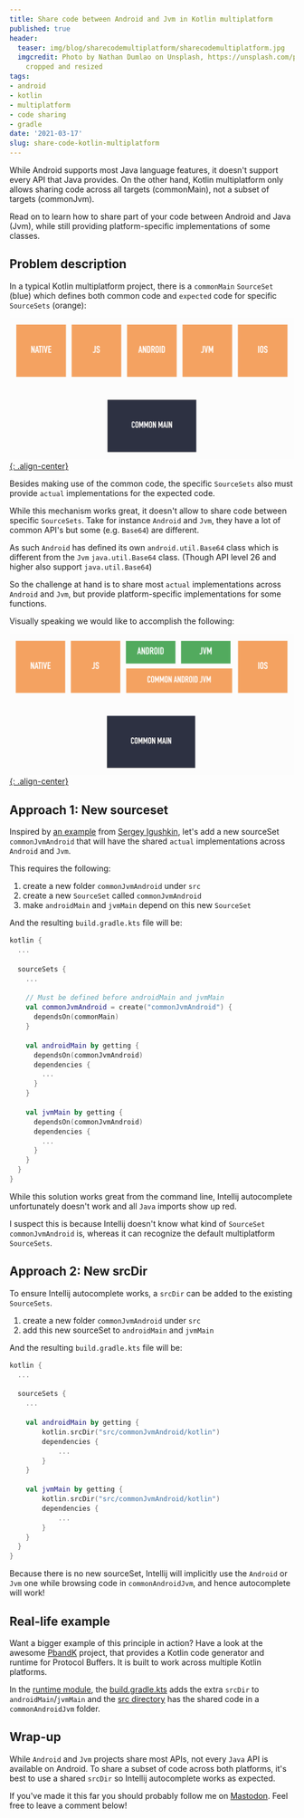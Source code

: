 ```yaml
---
title: Share code between Android and Jvm in Kotlin multiplatform
published: true
header:
  teaser: img/blog/sharecodemultiplatform/sharecodemultiplatform.jpg
  imgcredit: Photo by Nathan Dumlao on Unsplash, https://unsplash.com/photos/8V_ehc1Kva0,
    cropped and resized
tags:
- android
- kotlin
- multiplatform
- code sharing
- gradle
date: '2021-03-17'
slug: share-code-kotlin-multiplatform
---
```


While Android supports most Java language features, it doesn't support every API that Java provides. On the other hand, Kotlin multiplatform only allows sharing code across all targets (commonMain), not a subset of targets (commonJvm).

Read on to learn how to share part of your code between Android and Java (Jvm), while still providing platform-specific implementations of some classes.

## Problem description
In a typical Kotlin multiplatform project, there is a `commonMain` `SourceSet` (blue) which defines both common code and `expected` code for specific `SourceSets` (orange):

[![Kotlin multiplatform project overview](/img/blog/sharecodemultiplatform/multiplatform_project.png){: .align-center}](/img/blog/sharecodemultiplatform/multiplatform_project.png)

Besides making use of the common code, the specific `SourceSets` also must provide `actual` implementations for the expected code.

While this mechanism works great, it doesn't allow to share code between specific `SourceSets`. Take for instance `Android` and `Jvm`, they have a lot of common API's but some (e.g. `Base64`) are different.

As such `Android` has defined its own `android.util.Base64` class which is different from the `Jvm` `java.util.Base64` class. (Though API level 26 and higher also support `java.util.Base64`)

So the challenge at hand is to share most `actual` implementations across `Android` and `Jvm`, but provide platform-specific implementations for some functions.

Visually speaking we would like to accomplish the following:

[![Desired code sharing between Android and Jvm](/img/blog/sharecodemultiplatform/codeshare_androidjvm.png){: .align-center}](/img/blog/sharecodemultiplatform/codeshare_androidjvm.png)

## Approach 1: New sourceset
Inspired by [an example](https://github.com/h0tk3y/k-new-mpp-samples/blob/master/split-actuals/build.gradle) from [Sergey Igushkin](https://twitter.com/h07k3y?lang=en), let's add a new sourceSet `commonJvmAndroid` that will have the shared `actual` implementations across `Android` and `Jvm`.

This requires the following:

1. create a new folder `commonJvmAndroid` under `src`
2. create a new `SourceSet` called `commonJvmAndroid`
3. make `androidMain` and `jvmMain` depend on this new `SourceSet`

And the resulting `build.gradle.kts` file will be:

```kotlin
kotlin {
  ...

  sourceSets {
    ...

    // Must be defined before androidMain and jvmMain
    val commonJvmAndroid = create("commonJvmAndroid") {
      dependsOn(commonMain)
    }

    val androidMain by getting {
      dependsOn(commonJvmAndroid)
      dependencies {
        ...
      }
    }

    val jvmMain by getting {
      dependsOn(commonJvmAndroid)
      dependencies {
        ...
      }
    }
  }
}
```

While this solution works great from the command line, Intellij autocomplete unfortunately doesn't work and all `Java` imports show up red.

I suspect this is because Intellij doesn't know what kind of `SourceSet` `commonJvmAndroid` is, whereas it can recognize the default multiplatform `SourceSets`.

## Approach 2: New srcDir
To ensure Intellij autocomplete works, a `srcDir` can be added to the existing `SourceSets`.

1. create a new folder `commonJvmAndroid` under `src`
2. add this new sourceSet to `androidMain` and `jvmMain`

And the resulting `build.gradle.kts` file will be:

```kotlin
kotlin {
  ...

  sourceSets {
    ...

    val androidMain by getting {
        kotlin.srcDir("src/commonJvmAndroid/kotlin")
        dependencies {
            ...
        }
    }

    val jvmMain by getting {
        kotlin.srcDir("src/commonJvmAndroid/kotlin")
        dependencies {
            ...
        }
    }
  }
}
```

Because there is no new sourceSet, Intellij will implicitly use the `Android` or `Jvm` one while browsing code in `commonAndroidJvm`, and hence autocomplete will work!

## Real-life example
Want a bigger example of this principle in action? Have a look at the awesome [PbandK](https://github.com/streem/pbandk) project, that provides a Kotlin code generator and runtime for Protocol Buffers. It is built to work across multiple Kotlin platforms.

In the [runtime module](https://github.com/streem/pbandk/tree/master/runtime), the [build.gradle.kts](https://github.com/streem/pbandk/blob/master/runtime/build.gradle.kts) adds the extra `srcDir` to `androidMain`/`jvmMain` and the [src directory](https://github.com/streem/pbandk/tree/master/runtime/src) has the shared code in a `commonAndroidJvm` folder.

## Wrap-up
While `Android` and `Jvm` projects share most APIs, not every `Java` API is available on Android. To share a subset of code across both platforms, it's best to use a shared `srcDir` so Intellij autocomplete works as expected.

If you've made it this far you should probably follow me on [Mastodon](https://androiddev.social/@Jeroenmols). Feel free to leave a comment below!
